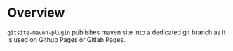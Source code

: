 # Overview

`gitsite-maven-plugin` publishes maven site into a dedicated git branch as it is used on Github Pages or Gitlab Pages.
